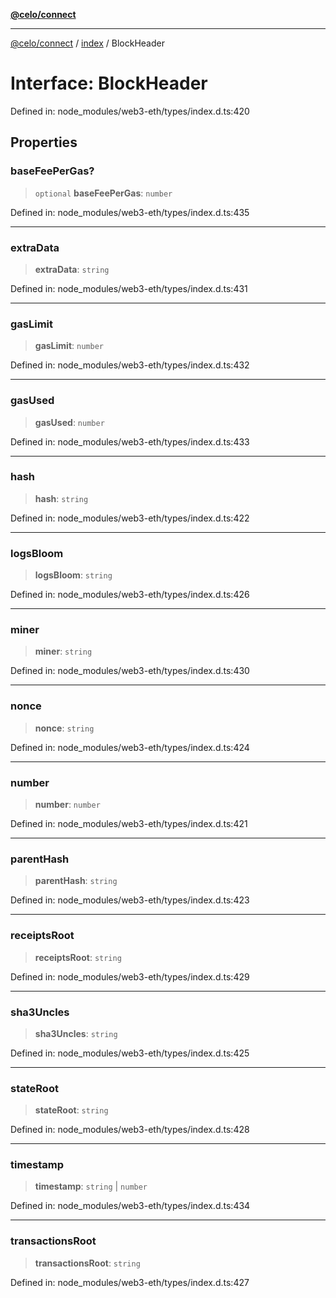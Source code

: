 [**@celo/connect**](../../README.md)

***

[@celo/connect](../../modules.md) / [index](../README.md) / BlockHeader

# Interface: BlockHeader

Defined in: node\_modules/web3-eth/types/index.d.ts:420

## Properties

### baseFeePerGas?

> `optional` **baseFeePerGas**: `number`

Defined in: node\_modules/web3-eth/types/index.d.ts:435

***

### extraData

> **extraData**: `string`

Defined in: node\_modules/web3-eth/types/index.d.ts:431

***

### gasLimit

> **gasLimit**: `number`

Defined in: node\_modules/web3-eth/types/index.d.ts:432

***

### gasUsed

> **gasUsed**: `number`

Defined in: node\_modules/web3-eth/types/index.d.ts:433

***

### hash

> **hash**: `string`

Defined in: node\_modules/web3-eth/types/index.d.ts:422

***

### logsBloom

> **logsBloom**: `string`

Defined in: node\_modules/web3-eth/types/index.d.ts:426

***

### miner

> **miner**: `string`

Defined in: node\_modules/web3-eth/types/index.d.ts:430

***

### nonce

> **nonce**: `string`

Defined in: node\_modules/web3-eth/types/index.d.ts:424

***

### number

> **number**: `number`

Defined in: node\_modules/web3-eth/types/index.d.ts:421

***

### parentHash

> **parentHash**: `string`

Defined in: node\_modules/web3-eth/types/index.d.ts:423

***

### receiptsRoot

> **receiptsRoot**: `string`

Defined in: node\_modules/web3-eth/types/index.d.ts:429

***

### sha3Uncles

> **sha3Uncles**: `string`

Defined in: node\_modules/web3-eth/types/index.d.ts:425

***

### stateRoot

> **stateRoot**: `string`

Defined in: node\_modules/web3-eth/types/index.d.ts:428

***

### timestamp

> **timestamp**: `string` \| `number`

Defined in: node\_modules/web3-eth/types/index.d.ts:434

***

### transactionsRoot

> **transactionsRoot**: `string`

Defined in: node\_modules/web3-eth/types/index.d.ts:427
